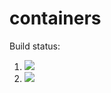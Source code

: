 # containers

Build status:

1. [![](https://github.com/ains-arch/containers/workflows/tests-fibonacci/badge.svg)](https://github.com/ains-arch/containers/actions?query=workflow%3Atests-fibonacci)
1. [![](https://github.com/ains-arch/containers/workflows/tests-range/badge.svg)](https://github.com/ains-arch/containers/actions?query=workflow%3Atests-range)
